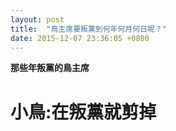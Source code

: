 ```yaml
---
layout: post
title:  "鳥主席要叛黨到何年何月何日呢？" 
date: 2015-12-07 23:36:05 +0800
---
```

<!--
請依照以下格式填寫上面的發文標注
layout: post
title:  "你要的標題"
date:   20xx-xx-xx xx:xx:xx +0800
categories: jekyll update
-->
<!-- 內文  -->

**那些年叛黨的鳥主席** <br />

<h1>小鳥:在叛黨就剪掉</h1>
			